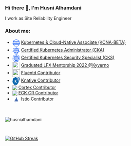 ### Hi there 👋, I'm Husni Alhamdani

I work as Site Reliability Engineer


<h3 align="left">About me:</h3>
<ul align="left">
  <li><img align="center" src="https://github.com/cncf/artwork/blob/master/other/kcna/color/kcna_color.png" height="25" width="25"/>
  <span align="center"><a href="">Kubernetes & Cloud-Native Associate (KCNA-BETA)</a></span></li>
  <li><img align="center" src="https://github.com/cncf/artwork/blob/master/other/cka/color/kubernetes-cka-color.png" height="25" width="25"/>
  <span align="center"><a href="">Certified Kubernetes Administrator (CKA)</a></span></li>
  <li><img align="center" src="https://github.com/cncf/artwork/blob/master/other/kss/color/kubernetes-security-specialist-color.png" height="25" width="25"/>
  <span align="center"><a href="">Certified Kubernetes Security Specialist (CKS)</a></span></li>
  <li><img align="center" src="https://github.com/kyverno/artwork/blob/main/Kyverno.svg" height="25" width="25"/>
  <span align="center"><a href="">Graduated LFX Mentorship 2022 @Kyverno</a></span></li>
  <!--<li><img align="center" src="https://www.cncf.io/wp-content/uploads/2023/04/cncf-ambassador-stacked-color.svg" height="25" width="25"/>
  <span align="center"><a href="https://www.cncf.io/people/ambassadors/?p=jorge-turrado-ferrero">CNCF Ambassador</a></span></li>-->
  <li><img align="center" src="https://github.com/fluent/fluentd-docs-gitbook/blob/53020426cdcfcb5a5f722031838ee1cb95b5a7a2/images/logo/Fluentd_icon.svg" height="25" width="25"/>
  <span align="center"><a href="">Fluentd Contributor</a></span></li>
  <li><img align="center" src="https://github.com/knative/community/blob/main/icons/logo.svg" height="25" width="25"/>
  <span align="center"><a href="">Knative Contributor</a></span></li>
  <li><img align="center" src="https://github.com/cortexproject/cortex/blob/master/images/logo.png" width="25"/>
  <span align="center"><a href="">Cortex Contributor</a></span></li>
  <li><img align="center" src="https://cdn.iconscout.com/icon/free/png-256/free-elasticsearch-226094.png" width="25"/>
  <span align="center"><a href="https://github.com/xco-sk/eck-custom-resources">ECK CR Contributor</a></span></li>
  <li><img align="center" src="https://github.com/cncf/artwork/blob/master/projects/istio/icon/color/istio-icon-color.png" width="25"/>
  <span align="center"><a href="https://github.com/istio">Istio Contributor</a></span></li>
</ul>
<br/>

<p align="left"> <img src="https://komarev.com/ghpvc/?username=husnialhamdani&label=Profile%20views&color=0e75b6&style=flat" alt="husnialhamdani" /> </p>
<br/>

[![GitHub Streak](https://streak-stats.demolab.com?user=husnialhamdani&theme=vue&mode=weekly)](https://git.io/streak-stats)
<!--
**husnialhamdani/husnialhamdani** is a ✨ _special_ ✨ repository because its `README.md` (this file) appears on your GitHub profile.

Here are some ideas to get you started:

- 🔭 I’m currently working on ...
- 🌱 I’m currently learning ...
- 👯 I’m looking to collaborate on ...
- 🤔 I’m looking for help with ...
- 💬 Ask me about ...
- 📫 How to reach me: ...
- 😄 Pronouns: ...
- ⚡ Fun fact: ...
-->
